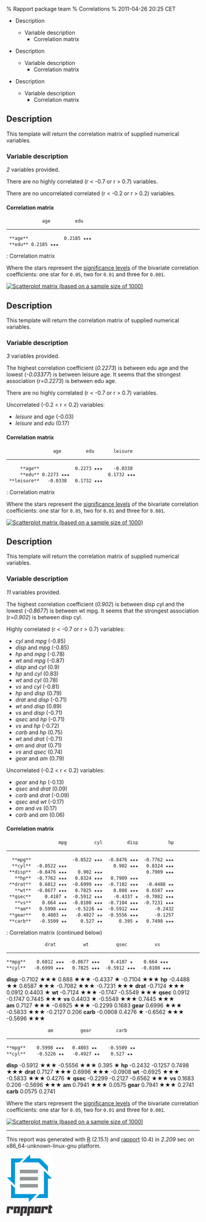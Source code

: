 % Rapport package team
% Correlations
% 2011-04-26 20:25 CET

-   Description
    -   Variable description
        -   Correlation matrix

-   Description
    -   Variable description
        -   Correlation matrix

-   Description
    -   Variable description
        -   Correlation matrix


Description
-----------

This template will return the correlation matrix of supplied numerical
variables.

### Variable description

*2* variables provided.

There are no highly correlated (r \< -0.7 or r \> 0.7) variables.

There are no uncorrelated correlated (r \< -0.2 or r \> 0.2) variables.

#### Correlation matrix

                 age         edu
  ---------- ----------- -----------
     **age**             0.2185 ★★★
     **edu** 0.2185 ★★★  

  : Correlation matrix

Where the stars represent the [significance
levels](http://en.wikipedia.org/wiki/Statistical_significance) of the
bivariate correlation coefficients: one star for `0.05`, two for `0.01`
and three for `0.001`.

[![Scatterplot matrix (based on a sample size of
1000)](plots/correlations-1.png)](plots/correlations-1-hires.png)

Description
-----------

This template will return the correlation matrix of supplied numerical
variables.

### Variable description

*3* variables provided.

The highest correlation coefficient (*0.2273*) is between edu age and
the lowest (*-0.03377*) is between leisure age. It seems that the
strongest association (r=*0.2273*) is between edu age.

There are no highly correlated (r \< -0.7 or r \> 0.7) variables.

Uncorrelated (-0.2 \< r \< 0.2) variables:

-   *leisure* and *age* (-0.03)
-   *leisure* and *edu* (0.17)

<!-- end of list -->











#### Correlation matrix

                     age         edu       leisure
  -------------- ----------- ----------- -----------
         **age**             0.2273 ★★★    -0.0338
         **edu** 0.2273 ★★★              0.1732 ★★★
     **leisure**   -0.0338   0.1732 ★★★  

  : Correlation matrix

Where the stars represent the [significance
levels](http://en.wikipedia.org/wiki/Statistical_significance) of the
bivariate correlation coefficients: one star for `0.05`, two for `0.01`
and three for `0.001`.

[![Scatterplot matrix (based on a sample size of
1000)](plots/correlations-2.png)](plots/correlations-2-hires.png)

Description
-----------

This template will return the correlation matrix of supplied numerical
variables.

### Variable description

*11* variables provided.

The highest correlation coefficient (*0.902*) is between disp cyl and
the lowest (*-0.8677*) is between wt mpg. It seems that the strongest
association (r=*0.902*) is between disp cyl.

Highly correlated (r \< -0.7 or r \> 0.7) variables:

-   *cyl* and *mpg* (-0.85)
-   *disp* and *mpg* (-0.85)
-   *hp* and *mpg* (-0.78)
-   *wt* and *mpg* (-0.87)
-   *disp* and *cyl* (0.9)
-   *hp* and *cyl* (0.83)
-   *wt* and *cyl* (0.78)
-   *vs* and *cyl* (-0.81)
-   *hp* and *disp* (0.79)
-   *drat* and *disp* (-0.71)
-   *wt* and *disp* (0.89)
-   *vs* and *disp* (-0.71)
-   *qsec* and *hp* (-0.71)
-   *vs* and *hp* (-0.72)
-   *carb* and *hp* (0.75)
-   *wt* and *drat* (-0.71)
-   *am* and *drat* (0.71)
-   *vs* and *qsec* (0.74)
-   *gear* and *am* (0.79)

<!-- end of list -->









Uncorrelated (-0.2 \< r \< 0.2) variables:

-   *gear* and *hp* (-0.13)
-   *qsec* and *drat* (0.09)
-   *carb* and *drat* (-0.09)
-   *qsec* and *wt* (-0.17)
-   *am* and *vs* (0.17)
-   *carb* and *am* (0.06)

<!-- end of list -->











#### Correlation matrix

                       mpg          cyl         disp           hp
  ----------- ------------ ------------ ------------ ------------
      **mpg**               -0.8522 ★★★  -0.8476 ★★★  -0.7762 ★★★
      **cyl**  -0.8522 ★★★                 0.902 ★★★   0.8324 ★★★
     **disp**  -0.8476 ★★★    0.902 ★★★                0.7909 ★★★
       **hp**  -0.7762 ★★★   0.8324 ★★★   0.7909 ★★★ 
     **drat**   0.6812 ★★★  -0.6999 ★★★  -0.7102 ★★★   -0.4488 ★★
       **wt**  -0.8677 ★★★   0.7825 ★★★    0.888 ★★★   0.6587 ★★★
     **qsec**     0.4187 ★  -0.5912 ★★★    -0.4337 ★  -0.7082 ★★★
       **vs**    0.664 ★★★  -0.8108 ★★★  -0.7104 ★★★  -0.7231 ★★★
       **am**   0.5998 ★★★   -0.5226 ★★  -0.5912 ★★★      -0.2432
     **gear**    0.4803 ★★   -0.4927 ★★  -0.5556 ★★★      -0.1257
     **carb**   -0.5509 ★★     0.527 ★★      0.395 ★   0.7498 ★★★

  : Correlation matrix (continued below)

                  drat          wt          qsec          vs
  ----------- ------------ ------------ ------------ ------------
    **mpg**    0.6812 ★★★  -0.8677 ★★★    0.4187 ★    0.664 ★★★
    **cyl**   -0.6999 ★★★   0.7825 ★★★  -0.5912 ★★★  -0.8108 ★★★
   **disp**   -0.7102 ★★★   0.888 ★★★    -0.4337 ★   -0.7104 ★★★
    **hp**     -0.4488 ★★   0.6587 ★★★  -0.7082 ★★★  -0.7231 ★★★
   **drat**                -0.7124 ★★★     0.0912      0.4403 ★
    **wt**    -0.7124 ★★★                 -0.1747    -0.5549 ★★★
   **qsec**      0.0912      -0.1747                  0.7445 ★★★
    **vs**      0.4403 ★   -0.5549 ★★★   0.7445 ★★★  
    **am**     0.7127 ★★★  -0.6925 ★★★    -0.2299       0.1683
   **gear**    0.6996 ★★★  -0.5833 ★★★    -0.2127       0.206
   **carb**     -0.0908      0.4276 ★   -0.6562 ★★★  -0.5696 ★★★

                   am          gear         carb
  ----------- ------------ ------------ ------------
    **mpg**    0.5998 ★★★   0.4803 ★★    -0.5509 ★★
    **cyl**    -0.5226 ★★   -0.4927 ★★    0.527 ★★
   **disp**   -0.5912 ★★★  -0.5556 ★★★    0.395 ★
    **hp**      -0.2432      -0.1257     0.7498 ★★★
   **drat**    0.7127 ★★★   0.6996 ★★★    -0.0908
    **wt**    -0.6925 ★★★  -0.5833 ★★★    0.4276 ★
   **qsec**     -0.2299      -0.2127    -0.6562 ★★★
    **vs**       0.1683       0.206     -0.5696 ★★★
    **am**                  0.7941 ★★★     0.0575
   **gear**    0.7941 ★★★                  0.2741
   **carb**      0.0575       0.2741    

Where the stars represent the [significance
levels](http://en.wikipedia.org/wiki/Statistical_significance) of the
bivariate correlation coefficients: one star for `0.05`, two for `0.01`
and three for `0.001`.

[![Scatterplot matrix (based on a sample size of
1000)](plots/correlations-3.png)](plots/correlations-3-hires.png)

* * * * *

This report was generated with [R](http://www.r-project.org/) (2.15.1)
and [rapport](http://rapport-package.info/) (0.4) in *2.209* sec on
x86\_64-unknown-linux-gnu platform.

![](images/logo.png)
